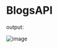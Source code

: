 # BlogsAPI

output:

![image](https://github.com/anherfatima14/BlogsAPI/assets/74201027/50afa3e1-5169-4630-8dc4-e2ffb0574f89)

